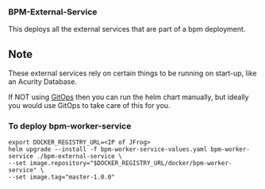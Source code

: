 ### BPM-External-Service
This deploys all the external services that are part of a bpm deployment.

## Note
These external services rely on certain things to be running on start-up, like an Acurity Database.

If NOT using [GitOps](../../infrastructure/gitops/README.md) then you can run the helm chart manually, but ideally you would use GitOps to take care of this for you.

### To deploy bpm-worker-service
```
export DOCKER_REGISTRY_URL=<IP of JFrog>
helm upgrade --install -f bpm-worker-service-values.yaml bpm-worker-service ./bpm-external-service \
--set image.repository="$DOCKER_REGISTRY_URL/docker/bpm-worker-service" \
--set image.tag="master-1.0.0"
```